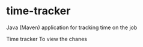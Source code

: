 # time-tracker
Java (Maven) application for tracking time on the job

Time tracker
To view the chanes
